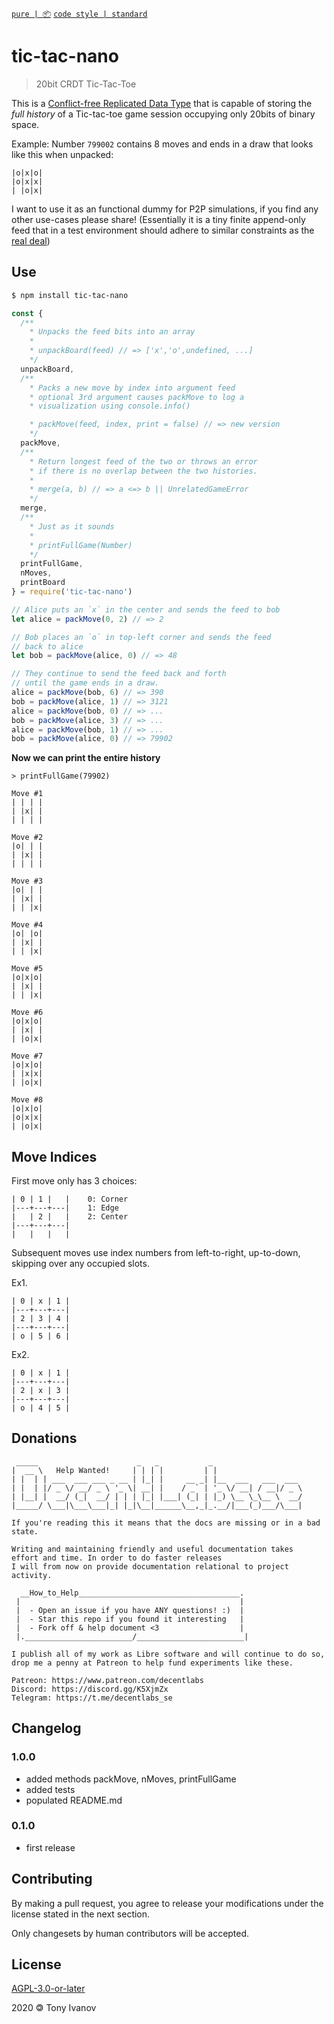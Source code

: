 [`pure | 📦`](https://github.com/telamon/create-pure)
[`code style | standard`](https://standardjs.com/)
# tic-tac-nano

> 20bit CRDT Tic-Tac-Toe

This is a [Conflict-free Replicated Data Type](https://en.wikipedia.org/wiki/Conflict-free_replicated_data_type) that is capable of storing
the _full history_ of a Tic-tac-toe game session occupying only 20bits of binary space.

Example: Number `799002` contains 8 moves and ends in a draw that looks like this
when unpacked:
```
|o|x|o|
|o|x|x|
| |o|x|
```

I want to use it as an functional dummy for P2P simulations,
if you find any other use-cases please share!
(Essentially it is a tiny finite append-only feed that in a test environment should adhere to similar constraints as the [real deal](https://github.com/mafintosh/hypercore))

## Use

```bash
$ npm install tic-tac-nano
```

```js
const {
  /**
    * Unpacks the feed bits into an array
    *
    * unpackBoard(feed) // => ['x','o',undefined, ...]
    */
  unpackBoard,
  /**
    * Packs a new move by index into argument feed
    * optional 3rd argument causes packMove to log a
    * visualization using console.info()

    * packMove(feed, index, print = false) // => new version
    */
  packMove,
  /**
    * Return longest feed of the two or throws an error
    * if there is no overlap between the two histories.
    *
    * merge(a, b) // => a <=> b || UnrelatedGameError
    */
  merge,
  /**
    * Just as it sounds
    *
    * printFullGame(Number)
    */
  printFullGame,
  nMoves,
  printBoard
} = require('tic-tac-nano')

// Alice puts an `x` in the center and sends the feed to bob
let alice = packMove(0, 2) // => 2

// Bob places an `o` in top-left corner and sends the feed
// back to alice
let bob = packMove(alice, 0) // => 48

// They continue to send the feed back and forth
// until the game ends in a draw.
alice = packMove(bob, 6) // => 390
bob = packMove(alice, 1) // => 3121
alice = packMove(bob, 0) // => ...
bob = packMove(alice, 3) // => ...
alice = packMove(bob, 1) // => ...
bob = packMove(alice, 0) // => 79902
```

**Now we can print the entire history**

```
> printFullGame(79902)

Move #1
| | | |
| |x| |
| | | |

Move #2
|o| | |
| |x| |
| | | |

Move #3
|o| | |
| |x| |
| | |x|

Move #4
|o| |o|
| |x| |
| | |x|

Move #5
|o|x|o|
| |x| |
| | |x|

Move #6
|o|x|o|
| |x| |
| |o|x|

Move #7
|o|x|o|
| |x|x|
| |o|x|

Move #8
|o|x|o|
|o|x|x|
| |o|x|
```

## Move Indices

First move only has 3 choices:

```
| 0 | 1 |   |    0: Corner
|---+---+---|    1: Edge
|   | 2 |   |    2: Center
|---+---+---|
|   |   |   |
```

Subsequent moves use index numbers from left-to-right, up-to-down,
skipping over any occupied slots.

Ex1.

```
| 0 | x | 1 |
|---+---+---|
| 2 | 3 | 4 |
|---+---+---|
| o | 5 | 6 |
```

Ex2.

```
| 0 | x | 1 |
|---+---+---|
| 2 | x | 3 |
|---+---+---|
| o | 4 | 5 |
```

## Donations

```ad
 _____                      _   _           _
|  __ \   Help Wanted!     | | | |         | |
| |  | | ___  ___ ___ _ __ | |_| |     __ _| |__  ___   ___  ___
| |  | |/ _ \/ __/ _ \ '_ \| __| |    / _` | '_ \/ __| / __|/ _ \
| |__| |  __/ (_|  __/ | | | |_| |___| (_| | |_) \__ \_\__ \  __/
|_____/ \___|\___\___|_| |_|\__|______\__,_|_.__/|___(_)___/\___|

If you're reading this it means that the docs are missing or in a bad state.

Writing and maintaining friendly and useful documentation takes
effort and time. In order to do faster releases
I will from now on provide documentation relational to project activity.

  __How_to_Help____________________________________.
 |                                                 |
 |  - Open an issue if you have ANY questions! :)  |
 |  - Star this repo if you found it interesting   |
 |  - Fork off & help document <3                  |
 |.________________________/________________________|

I publish all of my work as Libre software and will continue to do so,
drop me a penny at Patreon to help fund experiments like these.

Patreon: https://www.patreon.com/decentlabs
Discord: https://discord.gg/K5XjmZx
Telegram: https://t.me/decentlabs_se
```


## Changelog

### 1.0.0
- added methods packMove, nMoves, printFullGame
- added tests
- populated README.md
### 0.1.0
- first release

## Contributing

By making a pull request, you agree to release your modifications under
the license stated in the next section.

Only changesets by human contributors will be accepted.

## License

[AGPL-3.0-or-later](./LICENSE)

2020 &#x1f12f; Tony Ivanov
